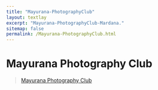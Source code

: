 ```yaml
---
title: "Mayurana-PhotographyClub"
layout: textlay
excerpt: "Mayurana-PhotographyClub-Mardana."
sitemap: false
permalink: /Mayurana-PhotographyClub.html
---
```


# Mayurana Photography Club

<div id="fb-root"></div>
<script async defer crossorigin="anonymous" src="https://connect.facebook.net/en_US/sdk.js#xfbml=1&version=v9.0" nonce="64sYZMuh"></script>

<div class="fb-page" data-href="https://www.facebook.com/mayurana-photographyclub" data-tabs="timeline" data-width="" data-height="" data-small-header="false" data-adapt-container-width="true" data-hide-cover="false" data-show-facepile="true"><blockquote cite="https://www.facebook.com/mayurana-photographyclub" class="fb-xfbml-parse-ignore"><a href="https://www.facebook.com/mayurana-photographyclub">Mayurana Photography Club</a></blockquote></div>

